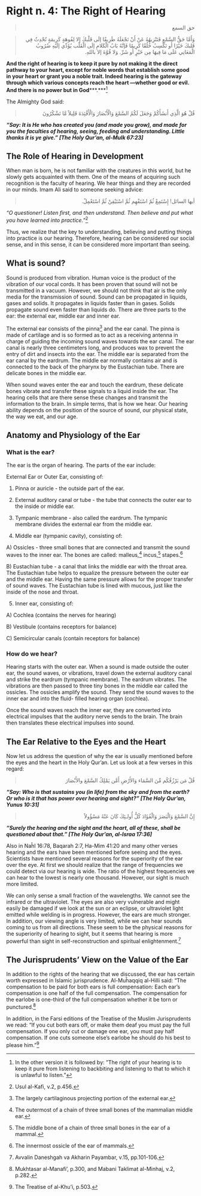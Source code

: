 Right n. 4: The Right of Hearing
================================

<blockquote dir="rtl">
  <p>
حق السمع
  </p>
</blockquote>

<blockquote dir="rtl">
  <p>
وَأَمَّا حَقُّ السَّمْعِ فَتَنْزِيهُهُ عَنْ أَنْ تَجْعَلَهُ طَرِيقًا
إلَى قَلْبكَ إلا لِفُوهَةٍ كَرِيمَةٍ تُحْدِثُ فِي قَلبكَ خَيْرًا أَو
تَكْسِبُ خُلُقًا كَرِيمًا فَإنَّهُ بَابُ الْكَلامِ إلَى الْقَلْب
يُؤَدِّي إلَيْهِ ضُرُوبُ الْمَعَانِي عَلَى مَا فِيهَا مِن خَيْرٍ أَو
شَرِّ. وَلا قُوَّةَ إلا باللهِ.
  </p>
</blockquote>

**And the right of hearing is to keep it pure by not making it the
direct pathway to your heart, except for noble words that establish some
good in your heart or grant you a noble trait. Indeed hearing is the
gateway through which various concepts reach the heart —whether good or
evil. And there is no power but in God*****.***[^1]

The Almighty God said:

<blockquote dir="rtl">
  <p>
قُلْ هُوَ الَّذِي أَنشَأَكُمْ وَجَعَلَ لَكُمُ السَّمْعَ وَالْأَبْصَارَ
وَالْأَفْئِدَةَ قَلِيلاً مَّا تَشْكُرُونَ
  </p>
</blockquote>

***“Say: It is He who has created you (and made you grow), and made for
you the faculties of hearing, seeing, feeding and understanding. Little
thanks it is ye give.” [The Holy Qur’an, al-Mulk 67:23]***

The Role of Hearing in Development
----------------------------------

When man is born, he is not familiar with the creatures in this world,
but he slowly gets acquainted with them. One of the means of acquiring
such recognition is the faculty of hearing. We hear things and they are
recorded in our minds. Imam Ali said to someone seeking advice:

<blockquote dir="rtl">
  <p>
أيها السائل! إِسْتَمِعْ ثُمّ اسْتَفْهِم ثُمَّ اسْتَيْقِنْ ثُمَّ
اسْتَعْمِلْ.
  </p>
</blockquote>

*“O questioner! Listen first, and then understand. Then believe and put
what you have learned into practice.”*[^2]

Thus, we realize that the key to understanding, believing and putting
things into practice is our hearing. Therefore, hearing can be
considered our social sense, and in this sense, it can be considered
more important than seeing.

What is sound?
--------------

Sound is produced from vibration. Human voice is the product of the
vibration of our vocal cords. It has been proven that sound will not be
transmitted in a vacuum. However, we should not think that air is the
only media for the transmission of sound. Sound can be propagated in
liquids, gases and solids. It propagates in liquids faster than in
gases. Solids propagate sound even faster than liquids do. There are
three parts to the ear: the external ear, middle ear and inner ear.

The external ear consists of the pinna[^3] and the ear canal. The pinna
is made of cartilage and is so formed as to act as a receiving antenna
in charge of guiding the incoming sound waves towards the ear canal. The
ear canal is nearly three centimeters long, and produces wax to prevent
the entry of dirt and insects into the ear. The middle ear is separated
from the ear canal by the eardrum. The middle ear normally contains air
and is connected to the back of the pharynx by the Eustachian tube.
There are delicate bones in the middle ear.

When sound waves enter the ear and touch the eardrum, these delicate
bones vibrate and transfer these signals to a liquid inside the ear. The
hearing cells that are there sense these changes and transmit the
information to the brain. In simple terms, that is how we hear. Our
hearing ability depends on the position of the source of sound, our
physical state, the way we eat, and our age.

Anatomy and Physiology of the Ear
---------------------------------

### What is the ear?

The ear is the organ of hearing. The parts of the ear include:

External Ear or Outer Ear, consisting of:

1) Pinna or auricle - the outside part of the ear.

2) External auditory canal or tube - the tube that connects the outer
ear to the inside or middle ear.

3) Tympanic membrane - also called the eardrum. The tympanic membrane
divides the external ear from the middle ear.

4) Middle ear (tympanic cavity), consisting of:

A) Ossicles - three small bones that are connected and transmit the
sound waves to the inner ear. The bones are called: malleus,[^4]
incus,[^5] stapes.[^6]

B) Eustachian tube - a canal that links the middle ear with the throat
area. The Eustachian tube helps to equalize the pressure between the
outer ear and the middle ear. Having the same pressure allows for the
proper transfer of sound waves. The Eustachian tube is lined with
mucous, just like the inside of the nose and throat.

5) Inner ear, consisting of:

A) Cochlea (contains the nerves for hearing)

B) Vestibule (contains receptors for balance)

C) Semicircular canals (contain receptors for balance)

### How do we hear?

Hearing starts with the outer ear. When a sound is made outside the
outer ear, the sound waves, or vibrations, travel down the external
auditory canal and strike the eardrum (tympanic membrane). The eardrum
vibrates. The vibrations are then passed to three tiny bones in the
middle ear called the ossicles. The ossicles amplify the sound. They
send the sound waves to the inner ear and into the fluid- filled hearing
organ (cochlea).

Once the sound waves reach the inner ear, they are converted into
electrical impulses that the auditory nerve sends to the brain. The
brain then translates these electrical impulses into sound.

The Ear Relative to the Eyes and the Heart
------------------------------------------

Now let us address the question of why the ear is usually mentioned
before the eyes and the heart in the Holy Qur’an. Let us look at a few
verses in this regard:

<blockquote dir="rtl">
  <p>
قُلْ مَن يَرْزُقُكُم مِّنَ السَّمَاء وَالأَرْضِ أَمَّن يَمْلِكُ
السَّمْعَ والأَبْصَارَ
  </p>
</blockquote>

***“Say: Who is that sustains you (in life) from the sky and from the
earth? Or who is it that has power over hearing and sight?” [The Holy
Qur’an, Yunus 10:31]***

<blockquote dir="rtl">
  <p>
إِنَّ السَّمْعَ وَالْبَصَرَ وَالْفُؤَادَ كُلُّ أُولـئِكَ كَانَ عَنْهُ
مَسْؤُولاً
  </p>
</blockquote>

***“Surely the hearing and the sight and the heart, all of these, shall
be questioned about that.” [The Holy Qur’an, al-Israa 17:36]***

Also in Naĥl 16:78, Baqarah 2:7, Ha-Mim 41:20 and many other verses
hearing and the ears have been mentioned before seeing and the eyes.
Scientists have mentioned several reasons for the superiority of the ear
over the eye. At first we should realize that the range of frequencies
we could detect via our hearing is wide. The ratio of the highest
frequencies we can hear to the lowest is nearly one thousand. However,
our sight is much more limited.

We can only sense a small fraction of the wavelengths. We cannot see the
infrared or the ultraviolet. The eyes are also very vulnerable and might
easily be damaged if we look at the sun or an eclipse, or ultraviolet
light emitted while welding is in progress. However, the ears are much
stronger. In addition, our viewing angle is very limited, while we can
hear sounds coming to us from all directions. These seem to be the
physical reasons for the superiority of hearing to sight, but it seems
that hearing is more powerful than sight in self-reconstruction and
spiritual enlightenment.[^7]

The Jurisprudents’ View on the Value of the Ear
-----------------------------------------------

In addition to the rights of the hearing that we discussed, the ear has
certain worth expressed in Islamic jurisprudence. Al-Muĥaqqiq al-Hilli
said: “The compensation to be paid for both ears is full compensation:
Each ear’s compensation is one half of the full compensation. The
compensation for the earlobe is one-third of the full compensation
whether it be torn or punctured.[^8]

In addition, in the Farsi editions of the Treatise of the Muslim
Jurisprudents we read: “If you cut both ears off, or make them deaf you
must pay the full compensation. If you only cut or damage one ear, you
must pay half compensation. If one cuts someone else’s earlobe he should
do his best to please him.”[^9]

[^1]: In the other version it is followed by: ”The right of your hearing
is to keep it pure from listening to backbiting and listening to that to
which it is unlawful to listen.”

[^2]: Usul al-Kafi, v.2, p.456.

[^3]: The largely cartilaginous projecting portion of the external ear.

[^4]: The outermost of a chain of three small bones of the mammalian
middle ear.

[^5]: The middle bone of a chain of three small bones in the ear of a
mammal.

[^6]: The innermost ossicle of the ear of mammals.

[^7]: Avvalin Daneshgah va Akharin Payambar, v.15, pp.101-106.

[^8]: Mukhtasar al-Manafi’, p.300, and Mabani Taklimat al-Minhaj, v.2,
p.282.

[^9]: The Treatise of al-Khu’i, p.503.


